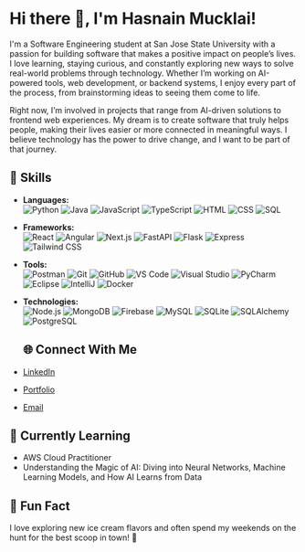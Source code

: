 # Hi there 👋, I'm Hasnain Mucklai!
I'm a Software Engineering student at San Jose State University with a passion for building software that makes a positive impact on people’s lives. I love learning, staying curious, and constantly exploring new ways to solve real-world problems through technology. Whether I’m working on AI-powered tools, web development, or backend systems, I enjoy every part of the process, from brainstorming ideas to seeing them come to life.

Right now, I’m involved in projects that range from AI-driven solutions to frontend web experiences. My dream is to create software that truly helps people, making their lives easier or more connected in meaningful ways. I believe technology has the power to drive change, and I want to be part of that journey.

## 🚀 Skills

- **Languages:**  
  ![Python](https://img.shields.io/badge/-Python-3776AB?logo=python&logoColor=white&style=flat) 
  ![Java](https://img.shields.io/badge/-Java-007396?logo=java&logoColor=white&style=flat) 
  ![JavaScript](https://img.shields.io/badge/-JavaScript-F7DF1E?logo=javascript&logoColor=black&style=flat) 
  ![TypeScript](https://img.shields.io/badge/-TypeScript-3178C6?logo=typescript&logoColor=white&style=flat) 
  ![HTML](https://img.shields.io/badge/-HTML-E34F26?logo=html5&logoColor=white&style=flat) 
  ![CSS](https://img.shields.io/badge/-CSS-1572B6?logo=css3&logoColor=white&style=flat) 
  ![SQL](https://img.shields.io/badge/-SQL-4479A1?logo=postgresql&logoColor=white&style=flat)

- **Frameworks:**  
  ![React](https://img.shields.io/badge/-React-61DAFB?logo=react&logoColor=black&style=flat) 
  ![Angular](https://img.shields.io/badge/-Angular-DD0031?logo=angular&logoColor=white&style=flat) 
  ![Next.js](https://img.shields.io/badge/-Next.js-000000?logo=next.js&logoColor=white&style=flat) 
  ![FastAPI](https://img.shields.io/badge/-FastAPI-009688?logo=fastapi&logoColor=white&style=flat) 
  ![Flask](https://img.shields.io/badge/-Flask-000000?logo=flask&logoColor=white&style=flat) 
  ![Express](https://img.shields.io/badge/-Express-000000?logo=express&logoColor=white&style=flat) 
  ![Tailwind CSS](https://img.shields.io/badge/-Tailwind_CSS-38B2AC?logo=tailwind-css&logoColor=white&style=flat)

- **Tools:**  
  ![Postman](https://img.shields.io/badge/-Postman-FF6C37?logo=postman&logoColor=white&style=flat) 
  ![Git](https://img.shields.io/badge/-Git-F05032?logo=git&logoColor=white&style=flat) 
  ![GitHub](https://img.shields.io/badge/-GitHub-181717?logo=github&logoColor=white&style=flat) 
  ![VS Code](https://img.shields.io/badge/-VS%20Code-007ACC?logo=visual-studio-code&logoColor=white&style=flat) 
  ![Visual Studio](https://img.shields.io/badge/-Visual%20Studio-5C2D91?logo=visual-studio&logoColor=white&style=flat) 
  ![PyCharm](https://img.shields.io/badge/-PyCharm-000000?logo=pycharm&logoColor=white&style=flat) 
  ![Eclipse](https://img.shields.io/badge/-Eclipse-2C2255?logo=eclipse&logoColor=white&style=flat) 
  ![IntelliJ](https://img.shields.io/badge/-IntelliJ-000000?logo=intellij-idea&logoColor=white&style=flat) 
  ![Docker](https://img.shields.io/badge/-Docker-2496ED?logo=docker&logoColor=white&style=flat)

- **Technologies:**  
  ![Node.js](https://img.shields.io/badge/-Node.js-339933?logo=node.js&logoColor=white&style=flat) 
  ![MongoDB](https://img.shields.io/badge/-MongoDB-47A248?logo=mongodb&logoColor=white&style=flat) 
  ![Firebase](https://img.shields.io/badge/-Firebase-FFCA28?logo=firebase&logoColor=black&style=flat) 
  ![MySQL](https://img.shields.io/badge/-MySQL-4479A1?logo=mysql&logoColor=white&style=flat) 
  ![SQLite](https://img.shields.io/badge/-SQLite-003B57?logo=sqlite&logoColor=white&style=flat) 
  ![SQLAlchemy](https://img.shields.io/badge/-SQLAlchemy-323232?logo=sqlalchemy&logoColor=white&style=flat) 
  ![PostgreSQL](https://img.shields.io/badge/-PostgreSQL-4169E1?logo=postgresql&logoColor=white&style=flat)

  ## 🌐 Connect With Me
- [LinkedIn](https://www.linkedin.com/in/hasnainmucklai/)
- [Portfolio](https://hasnain7861.github.io/)
- [Email](mailto:mucklaihasnain@gmail.com)

## 🌱 Currently Learning
- AWS Cloud Practitioner
- Understanding the Magic of AI: Diving into Neural Networks, Machine Learning Models, and How AI Learns from Data

## 🎯 Fun Fact
I love exploring new ice cream flavors and often spend my weekends on the hunt for the best scoop in town! 🍦



